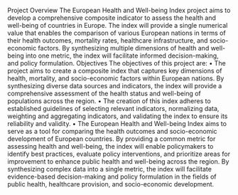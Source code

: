 Project Overview
The European Health and Well-being Index project aims to develop a comprehensive composite indicator to assess the health and well-being of countries in Europe. The index will provide a single numerical value that enables the comparison of various European nations in terms of their health outcomes, mortality rates, healthcare infrastructure, and socio-economic factors. By synthesizing multiple dimensions of health and well-being into one metric, the index will facilitate informed decision-making, and policy formulation.
Objectives
The objectives of this project are:
•	The project aims to create a composite index that captures key dimensions of health, mortality, and socio-economic factors within European nations. By synthesizing diverse data sources and indicators, the index will provide a comprehensive assessment of the health status and well-being of populations across the region.
•	The creation of this index adheres to established guidelines of selecting relevant indicators, normalizing data, weighting and aggregating indicators, and validating the index to ensure its reliability and validity.
•	The European Health and Well-being Index aims to serve as a tool for comparing the health outcomes and socio-economic development of European countries. By providing a common metric for assessing health and well-being, the index will enable policymakers to identify best practices, evaluate policy interventions, and prioritize areas for improvement to enhance public health and well-being across the region. By synthesizing complex data into a single metric, the index will facilitate evidence-based decision-making and policy formulation in the fields of public health, healthcare provision, and socio-economic development.
